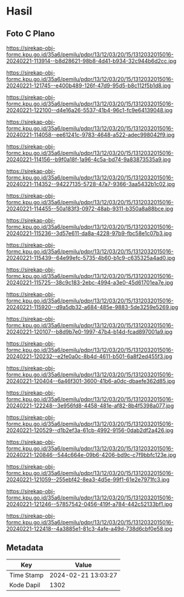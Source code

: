 # Hasil

## Foto C Plano

https://sirekap-obj-formc.kpu.go.id/35a6/pemilu/pdpr/13/12/03/20/15/1312032015016-20240221-113914--b8d28621-98b8-4d41-b934-32c944b6d2cc.jpg

https://sirekap-obj-formc.kpu.go.id/35a6/pemilu/pdpr/13/12/03/20/15/1312032015016-20240221-121745--e400b489-126f-47d9-95d5-b8c112f5b1d8.jpg

https://sirekap-obj-formc.kpu.go.id/35a6/pemilu/pdpr/13/12/03/20/15/1312032015016-20240221-122100--d4e16a26-5537-41b4-96c1-fc9e64139048.jpg

https://sirekap-obj-formc.kpu.go.id/35a6/pemilu/pdpr/13/12/03/20/15/1312032015016-20240221-114058--ee61241c-9783-4648-a522-adec998042f9.jpg

https://sirekap-obj-formc.kpu.go.id/35a6/pemilu/pdpr/13/12/03/20/15/1312032015016-20240221-114156--b9f0a18f-1a96-4c5a-bd74-9a83873535a9.jpg

https://sirekap-obj-formc.kpu.go.id/35a6/pemilu/pdpr/13/12/03/20/15/1312032015016-20240221-114352--94227135-5728-47a7-9366-3aa5432b1c02.jpg

https://sirekap-obj-formc.kpu.go.id/35a6/pemilu/pdpr/13/12/03/20/15/1312032015016-20240221-114455--50a183f3-0972-48ab-9311-b350a8a88bce.jpg

https://sirekap-obj-formc.kpu.go.id/35a6/pemilu/pdpr/13/12/03/20/15/1312032015016-20240221-115236--3d57e611-da8a-4228-97b9-fbc58e1c07b3.jpg

https://sirekap-obj-formc.kpu.go.id/35a6/pemilu/pdpr/13/12/03/20/15/1312032015016-20240221-115439--64e99efc-5735-4b60-b1c9-c635325a4ad0.jpg

https://sirekap-obj-formc.kpu.go.id/35a6/pemilu/pdpr/13/12/03/20/15/1312032015016-20240221-115725--38c9c183-2ebc-4994-a3e0-45d61701ea7e.jpg

https://sirekap-obj-formc.kpu.go.id/35a6/pemilu/pdpr/13/12/03/20/15/1312032015016-20240221-115920--d9a5db32-a684-485e-9883-5de3259e5269.jpg

https://sirekap-obj-formc.kpu.go.id/35a6/pemilu/pdpr/13/12/03/20/15/1312032015016-20240221-120107--b8d9b7e0-1997-47b4-b14d-fcad897001a9.jpg

https://sirekap-obj-formc.kpu.go.id/35a6/pemilu/pdpr/13/12/03/20/15/1312032015016-20240221-120232--e2fe0a0c-8b4d-4611-b501-6a8f2ed455f3.jpg

https://sirekap-obj-formc.kpu.go.id/35a6/pemilu/pdpr/13/12/03/20/15/1312032015016-20240221-120404--6a46f301-3600-41b6-a0dc-dbaefe362d85.jpg

https://sirekap-obj-formc.kpu.go.id/35a6/pemilu/pdpr/13/12/03/20/15/1312032015016-20240221-122248--3e956fd8-4458-481e-af82-8b4f5398a077.jpg

https://sirekap-obj-formc.kpu.go.id/35a6/pemilu/pdpr/13/12/03/20/15/1312032015016-20240221-120529--d1b2ef3a-61cb-4992-9156-0dab2df2a426.jpg

https://sirekap-obj-formc.kpu.go.id/35a6/pemilu/pdpr/13/12/03/20/15/1312032015016-20240221-120846--544c664e-09b6-4206-bd9c-c7f9bbfc123e.jpg

https://sirekap-obj-formc.kpu.go.id/35a6/pemilu/pdpr/13/12/03/20/15/1312032015016-20240221-121059--255ebf42-8ea3-4d5e-99f1-61e2e7971fc3.jpg

https://sirekap-obj-formc.kpu.go.id/35a6/pemilu/pdpr/13/12/03/20/15/1312032015016-20240221-121246--57857542-0456-419f-a784-442c52133bf1.jpg

https://sirekap-obj-formc.kpu.go.id/35a6/pemilu/pdpr/13/12/03/20/15/1312032015016-20240221-122418--4a3885e1-81c3-4afe-a49d-738d6cbf0e58.jpg


## Metadata

| Key        | Value               |
| ---------- | ------------------- |
| Time Stamp | 2024-02-21 13:03:27 |
| Kode Dapil | 1302                |



